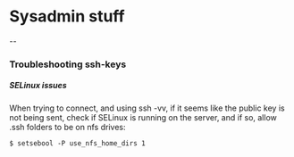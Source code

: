 # Sysadmin stuff
--

### Troubleshooting ssh-keys

##### SELinux issues
When trying to connect, and using ssh -vv, if it seems like the public key is not being sent, check if SELinux is running on the server, and if so, allow .ssh folders to be on nfs drives:

```
$ setsebool -P use_nfs_home_dirs 1
```
